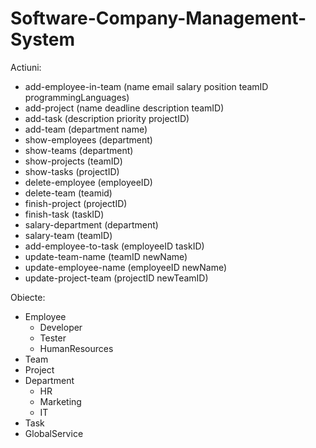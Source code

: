 # Software-Company-Management-System

Actiuni:
  - add-employee-in-team (name email salary position teamID programmingLanguages)
  - add-project (name deadline description teamID)
  - add-task (description priority projectID)
  - add-team (department name)
  - show-employees (department)
  - show-teams (department)
  - show-projects (teamID)
  - show-tasks (projectID)
  - delete-employee (employeeID)
  - delete-team (teamid)
  - finish-project (projectID)
  - finish-task (taskID)
  - salary-department (department)
  - salary-team (teamID)
  - add-employee-to-task (employeeID taskID)
  - update-team-name (teamID newName)
  - update-employee-name (employeeID newName)
  - update-project-team (projectID newTeamID)

Obiecte:
  - Employee
    - Developer
    - Tester
    - HumanResources
  - Team
  - Project
  - Department
    - HR
    - Marketing
    - IT
  - Task
  - GlobalService
